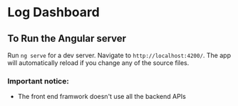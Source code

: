 # Log Dashboard

## To Run the Angular server

Run `ng serve` for a dev server. Navigate to `http://localhost:4200/`. The app will automatically reload if you change any of the source files.

### Important notice:

- The front end framwork doesn't use all the backend APIs
